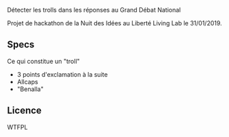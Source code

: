 Détecter les trolls dans les réponses au Grand Débat National

Projet de hackathon de la Nuit des Idées au Liberté Living Lab le 31/01/2019.

Specs
-------
Ce qui constitue un "troll"

* 3 points d'exclamation à la suite
* Allcaps
* "Benalla" 


Licence
-------


WTFPL
